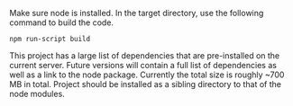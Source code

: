Make sure node is installed. In the target directory, use the following command to build the code.

`npm run-script build`

This project has a large list of dependencies that are pre-installed on the current server. Future versions will contain a full list of dependencies as well as a link to the node package. Currently the total size is roughly ~700 MB in total. Project should be installed as a sibling directory to that of the node modules.